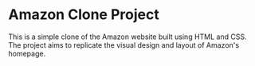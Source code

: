 <h1>Amazon Clone Project</h1>
<p>This is a simple clone of the Amazon website built using HTML and CSS. The project aims to replicate the visual design and layout of Amazon's homepage.</p>

